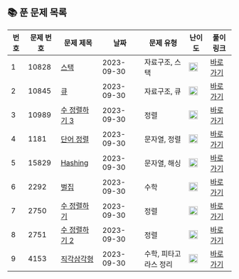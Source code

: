 ## 📚 **푼 문제 목록**

| 번호 | 문제 번호 | 문제 제목                            | 날짜       | 문제 유형        | 난이도        | 풀이 링크                                        |
| --- | ------- | ---------------------------------- | ---------- | -------------- | -------------- | ------------------------------------------------ |
| 1   | 10828  | [스택](https://www.acmicpc.net/problem/10828) | 2023-09-30 | 자료구조, 스택 | <img src="https://static.solved.ac/tier_small/7.svg" width="20px"/> | [바로가기](https://github.com/jkh0515/Algorithm/blob/codespace-verbose-zebra-597rxj75w4q27474/BaekjoonFile/code/bj10828.cpp) |
| 2   | 10845  | [큐](https://www.acmicpc.net/problem/10845) | 2023-09-30 | 자료구조, 큐 | <img src="https://static.solved.ac/tier_small/7.svg" width="20px"/>  | [바로가기](https://github.com/jkh0515/Algorithm/blob/codespace-verbose-zebra-597rxj75w4q27474/BaekjoonFile/code/bj10845.cpp) |
| 3   | 10989  | [수 정렬하기 3](https://www.acmicpc.net/problem/10989) | 2023-09-30 | 정렬 | <img src="https://static.solved.ac/tier_small/5.svg" width="20px"/> | [바로가기](https://github.com/jkh0515/Algorithm/blob/codespace-verbose-zebra-597rxj75w4q27474/BaekjoonFile/code/bj10989.cpp) |
| 4   | 1181  | [단어 정렬](https://www.acmicpc.net/problem/1181) | 2023-09-30 | 문자열, 정렬 | <img src="https://static.solved.ac/tier_small/6.svg" width="20px"/> | [바로가기](https://github.com/jkh0515/Algorithm/blob/codespace-verbose-zebra-597rxj75w4q27474/BaekjoonFile/code/bj1181.cpp) |
| 5   | 15829  | [Hashing](https://www.acmicpc.net/problem/15829) | 2023-09-30 | 문자열, 해싱 | <img src="https://static.solved.ac/tier_small/4.svg" width="20px"/> | [바로가기](https://github.com/jkh0515/Algorithm/blob/codespace-verbose-zebra-597rxj75w4q27474/BaekjoonFile/code/bj15829.cpp) |
| 6   | 2292  | [벌집](https://www.acmicpc.net/problem/2292) | 2023-09-30 | 수학 | <img src="https://static.solved.ac/tier_small/4.svg" width="20px"/> | [바로가기](https://github.com/jkh0515/Algorithm/blob/codespace-verbose-zebra-597rxj75w4q27474/BaekjoonFile/code/bj2292.cpp) |
| 7   | 2750  | [수 정렬하기](https://www.acmicpc.net/problem/2750) | 2023-09-30 | 정렬 | <img src="https://static.solved.ac/tier_small/4.svg" width="20px"/> | [바로가기](https://github.com/jkh0515/Algorithm/blob/codespace-verbose-zebra-597rxj75w4q27474/BaekjoonFile/code/bj2750.cpp) |
| 8   | 2751  | [수 정렬하기 2](https://www.acmicpc.net/problem/2751) | 2023-09-30 | 정렬 | <img src="https://static.solved.ac/tier_small/6.svg" width="20px"/> | [바로가기](https://github.com/jkh0515/Algorithm/blob/codespace-verbose-zebra-597rxj75w4q27474/BaekjoonFile/code/bj2751.cpp) |
| 9   | 4153  | [직각삼각형](https://www.acmicpc.net/problem/4153) | 2023-09-30 | 수학, 피타고라스 정리 | <img src="https://static.solved.ac/tier_small/3.svg" width="20px"/> | [바로가기](https://github.com/jkh0515/Algorithm/blob/codespace-verbose-zebra-597rxj75w4q27474/BaekjoonFile/code/bj4153.cpp) |


[Bronze5]: https://static.solved.ac/tier_small/1.svg
[Bronze4]: https://static.solved.ac/tier_small/2.svg
[Bronze3]: https://static.solved.ac/tier_small/3.svg
[Bronze2]: https://static.solved.ac/tier_small/4.svg
[Bronze1]: https://static.solved.ac/tier_small/5.svg
[Silver5]: https://static.solved.ac/tier_small/6.svg
[Silver4]: https://static.solved.ac/tier_small/7.svg
[Silver3]: https://static.solved.ac/tier_small/8.svg
[Silver2]: https://static.solved.ac/tier_small/9.svg
[Silver1]: https://static.solved.ac/tier_small/10.svg
[Gold5]: https://static.solved.ac/tier_small/11.svg
[Gold4]: https://static.solved.ac/tier_small/12.svg
[Gold3]: https://static.solved.ac/tier_small/13.svg
[Gold2]: https://static.solved.ac/tier_small/14.svg
[Gold1]: https://static.solved.ac/tier_small/15.svg
